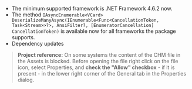 - The minimum supported framework is .NET Framework 4.6.2 now.
- The method `IAsyncEnumerable<VCard> DeserializeManyAsync(IEnumerable<Func<CancellationToken, Task<Stream>>?>,
                                                                     AnsiFilter?,
                                                                     [EnumeratorCancellation] CancellationToken)` is available now for all frameworks the package supports.
- Dependency updates
&nbsp;
>**Project reference:** On some systems the content of the CHM file in the Assets is blocked. Before opening the file right click on the file icon, select Properties, and **check the "Allow" checkbox** - if it is present - in the lower right corner of the General tab in the Properties dialog.